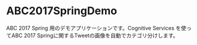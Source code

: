 # ABC2017SpringDemo

ABC 2017 Spring 用のデモアプリケーションです。Cognitive Services を使ってABC 2017 Springに関するTweetの画像を自動でカテゴリ分けします。
